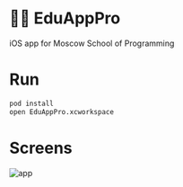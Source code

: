 # 🧑‍🎓 EduAppPro

iOS app for Moscow School of Programming

# Run

```bash
pod install
open EduAppPro.xcworkspace
```

# Screens

![app](https://github.com/user-attachments/assets/fc883e17-7e54-4231-82bc-ecbdf6de2020)

